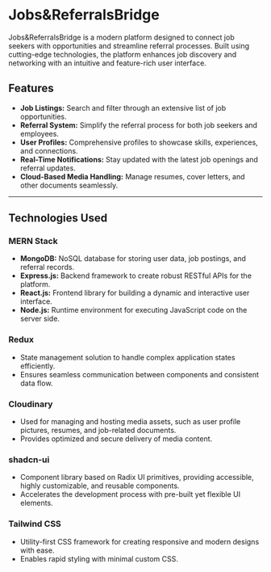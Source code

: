 # Jobs&ReferralsBridge

Jobs&ReferralsBridge is a modern platform designed to connect job seekers with opportunities and streamline referral processes. Built using cutting-edge technologies, the platform enhances job discovery and networking with an intuitive and feature-rich user interface.

## Features

- **Job Listings:** Search and filter through an extensive list of job opportunities.
- **Referral System:** Simplify the referral process for both job seekers and employees.
- **User Profiles:** Comprehensive profiles to showcase skills, experiences, and connections.
- **Real-Time Notifications:** Stay updated with the latest job openings and referral updates.
- **Cloud-Based Media Handling:** Manage resumes, cover letters, and other documents seamlessly.

---

## Technologies Used

### MERN Stack
- **MongoDB:** NoSQL database for storing user data, job postings, and referral records.
- **Express.js:** Backend framework to create robust RESTful APIs for the platform.
- **React.js:** Frontend library for building a dynamic and interactive user interface.
- **Node.js:** Runtime environment for executing JavaScript code on the server side.

### Redux
- State management solution to handle complex application states efficiently.
- Ensures seamless communication between components and consistent data flow.

### Cloudinary
- Used for managing and hosting media assets, such as user profile pictures, resumes, and job-related documents.
- Provides optimized and secure delivery of media content.

### shadcn-ui
- Component library based on Radix UI primitives, providing accessible, highly customizable, and reusable components.
- Accelerates the development process with pre-built yet flexible UI elements.

### Tailwind CSS
- Utility-first CSS framework for creating responsive and modern designs with ease.
- Enables rapid styling with minimal custom CSS.